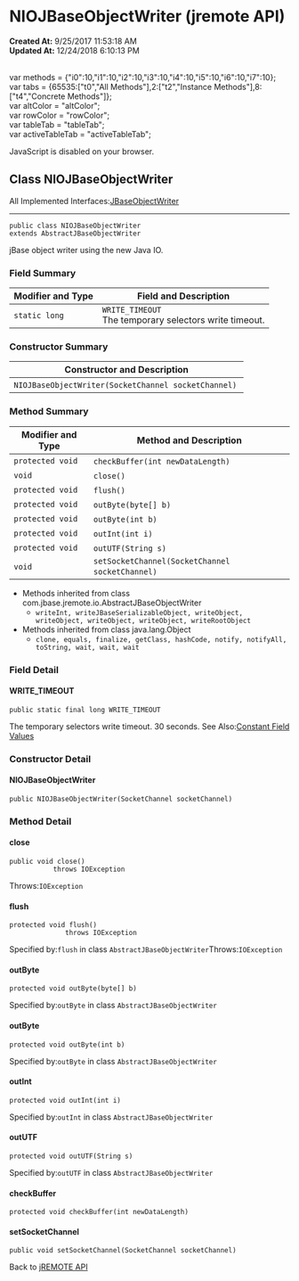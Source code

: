 # NIOJBaseObjectWriter (jremote API)

**Created At:** 9/25/2017 11:53:18 AM  
**Updated At:** 12/24/2018 6:10:13 PM  

<!--<br>    try {<br>        if (location.href.indexOf('is-external=true') == -1) {<br>            parent.document.title="NIOJBaseObjectWriter (jremote   API)";<br>        }<br>    }<br>    catch(err) {<br>    }<br>//--><br>var methods = {"i0":10,"i1":10,"i2":10,"i3":10,"i4":10,"i5":10,"i6":10,"i7":10};<br>var tabs = {65535:["t0","All Methods"],2:["t2","Instance Methods"],8:["t4","Concrete Methods"]};<br>var altColor = "altColor";<br>var rowColor = "rowColor";<br>var tableTab = "tableTab";<br>var activeTableTab = "activeTableTab";
JavaScript is disabled on your browser.



## Class NIOJBaseObjectWriter

All Implemented Interfaces:[JBaseObjectWriter](/39250-io/com_jbase_jremote_io_jbaseobjectwriter "interface in com.jbase.jremote.io")
* * *


```
public class NIOJBaseObjectWriter
extends AbstractJBaseObjectWriter
```

jBase object writer using the new Java IO.

### Field Summary


| Modifier and Type<br> | Field and Description<br> |
| --- | --- |
| `static long`<br> | `WRITE_TIMEOUT`<br>The temporary selectors write timeout.<br> |






### Constructor Summary


| Constructor and Description<br> |
| --- |
| `NIOJBaseObjectWriter(SocketChannel socketChannel)` <br> |






### Method Summary


| Modifier and Type<br> | Method and Description<br> |
| --- | --- |
| `protected void`<br> | `checkBuffer(int newDataLength)` <br> |
| `void`<br> | `close()` <br> |
| `protected void`<br> | `flush()` <br> |
| `protected void`<br> | `outByte(byte[] b)` <br> |
| `protected void`<br> | `outByte(int b)` <br> |
| `protected void`<br> | `outInt(int i)` <br> |
| `protected void`<br> | `outUTF(String s)` <br> |
| `void`<br> | `setSocketChannel(SocketChannel socketChannel)` <br> |


- Methods inherited from class com.jbase.jremote.io.AbstractJBaseObjectWriter
    - `writeInt, writeJBaseSerializableObject, writeObject, writeObject, writeObject, writeObject, writeRootObject`
- Methods inherited from class java.lang.Object
    - `clone, equals, finalize, getClass, hashCode, notify, notifyAll, toString, wait, wait, wait`

### Field Detail

#### WRITE\_TIMEOUT

```
public static final long WRITE_TIMEOUT
```

The temporary selectors write timeout. 30 seconds.
See Also:[Constant Field Values](299736-constant-values)


### 


### Constructor Detail

#### NIOJBaseObjectWriter

```
public NIOJBaseObjectWriter(SocketChannel socketChannel)
```



### 


### Method Detail

#### close

```
public void close()
           throws IOException
```
Throws:`IOException`
#### 


#### flush

```
protected void flush()
              throws IOException
```
Specified by:`flush` in class `AbstractJBaseObjectWriter`Throws:`IOException`
#### 


#### outByte

```
protected void outByte(byte[] b)
```
Specified by:`outByte` in class `AbstractJBaseObjectWriter`
#### 


#### outByte

```
protected void outByte(int b)
```
Specified by:`outByte` in class `AbstractJBaseObjectWriter`
#### 


#### outInt

```
protected void outInt(int i)
```
Specified by:`outInt` in class `AbstractJBaseObjectWriter`
#### 


#### outUTF

```
protected void outUTF(String s)
```
Specified by:`outUTF` in class `AbstractJBaseObjectWriter`
#### 


#### checkBuffer

```
protected void checkBuffer(int newDataLength)
```

#### 


#### setSocketChannel

```
public void setSocketChannel(SocketChannel socketChannel)
```

Back to [jREMOTE API](com_jbase_jremote_package-summary)


